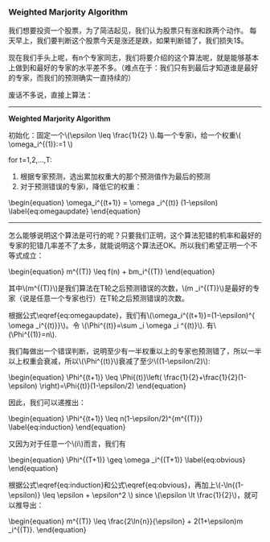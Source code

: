 <script type="text/javascript" src="http://cdn.mathjax.org/mathjax/latest/MathJax.js?config=default"></script>

<script type="text/x-mathjax-config">MathJax.Hub.Config({TeX: {equationNumbers:{autoNumber:"AMS"}}});</script>


### Weighted Marjority Algorithm

我们想要投资一个股票，为了简洁起见，我们认为股票只有涨和跌两个动作。
每天早上，我们要判断这个股票今天是涨还是跌，如果判断错了，我们损失1$。

现在我们手头上呢，有n个专家同志，我们将要介绍的这个算法呢，就是能够基本上做到和最好的专家的水平差不多。（难点在于：我们只有到最后才知道谁是最好的专家，而我们的预测确实一直持续的）

废话不多说，直接上算法：


---
**Weighted Marjority Algorithm**

初始化：固定一个\\(\epsilon \leq \frac{1}{2} \\).每一个专家i，给一个权重\\( \omega_i^{(1)}:=1 \\)

for t=1,2,...,T:

1. 根据专家预测，选出累加权重大的那个预测值作为最后的预测
2. 对于预测错误的专家i，降低它的权重：

\begin{equation}
\omega_i^{(t+1)} = \omega _i^{(t)}  (1-\epsilon)
\label{eq:omegaupdate}
\end{equation}

---

怎么能够说明这个算法是可行的呢？只要我们正明，这个算法犯错的机率和最好的专家的犯错几率差不了太多，就能说明这个算法还OK。所以我们希望正明一个不等式成立：

\begin{equation}
m^{(T)} \leq f(n) + bm_i^{(T)} 
\end{equation}

其中\\(m^{(T)}\\)是我们算法在T轮之后预测错误的次数，\\(m _i^{(T)}\\)是最好的专家（说是任意一个专家也行）在T轮之后预测错误的次数。

根据公式\eqref{eq:omegaupdate}，我们有\\(\omega_i^{(t+1)}=(1-\epsilon)^{ \omega _i^{(t)}}\\)。令 \\(\Phi^{(t)}=\sum _i \omega _i ^{(t)}\\). 有\\(\Phi^{(1)}=n\\).

我们每做出一个错误判断，说明至少有一半权重以上的专家也预测错了，所以一半以上权重会衰减，所以\\(\Phi^{(t)}\\)衰减了至少\\((1-\epsilon/2)\\):

\begin{equation}
\Phi^{(t+1)} \leq \Phi{(t)}\left(
\frac{1}{2}+\frac{1}{2}(1-\epsilon)
\right)=\Phi{(t)}(1-\epsilon/2)
\end{equation}

因此，我们可以递推出：

\begin{equation}
\Phi^{(t+1)} \leq n(1-\epsilon/2)^{m^{(T)}}
\label{eq:induction}
\end{equation}

又因为对于任意一个\\(i\\)而言，我们有

\begin{equation}
\Phi^{(T+1)} \geq \omega _i^{(T+1)}
\label{eq:obvious}
\end{equation}

根据公式\eqref{eq:induction}和公式\eqref{eq:obvious}，再加上\\(-\ln{(1-\epsilon)} \leq \epsilon + \epsilon^2 \\)  since \\(\epsilon \lt \frac{1}{2}\\)，就可以推导出：

\begin{equation}
m^{(T)} \leq \frac{2\ln{n}}{\epsilon} + 2(1+\epsilon)m _i^{(T)}.
\end{equation}